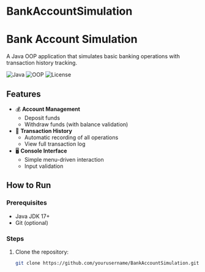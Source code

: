 # BankAccountSimulation
# Bank Account Simulation

A Java OOP application that simulates basic banking operations with transaction history tracking.

![Java](https://img.shields.io/badge/Java-17%2B-blue)
![OOP](https://img.shields.io/badge/Principles-OOP-brightgreen)
![License](https://img.shields.io/badge/License-MIT-lightgrey)

## Features

- 💰 **Account Management**
  - Deposit funds
  - Withdraw funds (with balance validation)
- 📜 **Transaction History**
  - Automatic recording of all operations
  - View full transaction log
- 🖥️ **Console Interface**
  - Simple menu-driven interaction
  - Input validation

## How to Run

### Prerequisites
- Java JDK 17+
- Git (optional)

### Steps
1. Clone the repository:
   ```bash
   git clone https://github.com/yourusername/BankAccountSimulation.git
